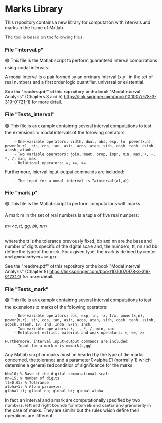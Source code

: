 # Marks Library

This repository contains a new library for computation with intervals and marks in the frame of Matlab.

The tool is based on the following files:

### File "interval.p"
🟢  This file is the Matlab script to perform guaranteed interval computations using modal intervals.

   A modal interval is a pair formed by an ordinary interval [x,y]' in the set of real numbers and a first order logic quantifier, universal or existential. 
   
   See the "readme.pdf" of this repository or the book "Modal Interval Analysis" (Chapters 3 and 5) https://link.springer.com/book/10.1007/978-3-319-01721-1) for more detail.

### File "Tests_interval"
🟢 This file is an example containing several interval computations to test the extensions to modal intervals of the following operators:
    
        - One-variable operators: width, dual, abs, exp, ln, power(x,n), power(x,r), sin, cos, tan, asin, acos, atan, sinh, cosh, tanh, asinh, acosh, atanh.   
        - Two variable operators: join, meet, prop, impr, min, max, +, -, *, /, min, max  
        - Relational operators: =, <=, >= 
  
  Furthermore, interval input-output commands are included:
        
        - The input for a modal interval is I=interval(a1,a2)
    
### File "mark.p"    
🟢 This file is the Matlab script to perform computations with marks.

   A mark m in the set of real numbers is a tuple of five real numbers:
    
   ###### m=<c, tt,  gg, bb, nn>
    
   where the tt is the tolerance previously fixed, bb and nn are the base and number of digits specific of the digital scale and, the numbers, tt, nn and bb define the type of the mark. For a given type, the mark is defined by center and granularity m=<c,gg>. 
    
   See the "readme.pdf" of this repository or the book "Modal Interval Analysis" (Chapter 8) https://link.springer.com/book/10.1007/978-3-319-01721-1) for more detail.


### File "Tests_mark"    
🟢 This file is an example containing several interval computations to test the extensions to marks of the following operators:

        - One-variable operators; abs, exp, ln, -x, 1/x, power(x,n), power(x,r), sin, cos, tan, asin, acos, atan, sinh, cosh, tanh, asinh, acosh, atanh, Iv, Ind, Inda, Exsh, Insh.
        - Two variable operators: +, -, *, /, min, max.
        - Relational estrict, material and weak operators: =, <=, >=
        
    Furthermore, interval input-output commands are included:
        - Input for a mark m is m=mark(c,gg)
    
Any Matlab script or marks must be headed by the type of the marks concerned, the tolerance and a parameter 0<alpha £1 (normally 1) which determine a generalized condition of significance for the marks.

    bb=10; % Base of the digital computational scale
    nn=15; % Number of digits
    tt=0.01; % Tolerance
    alpha=1; % Alpha parameter
    global tt; global nn; global bb; global alpha
    
    
In fact, an interval and a mark are computationally specified by two numbers: left and right bounds for intervals and center and granularity in the case of marks. They are similar but the rules which define their operations are different.

